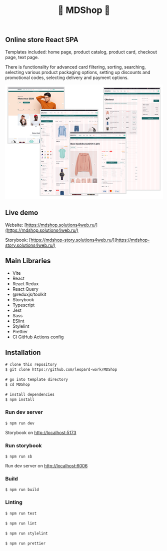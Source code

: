 <h1 align="center">🎉 MDShop 🎉</h1>

<p align="center">  
  <img src="https://img.shields.io/github/license/leopard-work/MDShop"  alt=""/>
  <a href="https://github.com/ofnullable/react-spa-template/issues">
    <img src="https://img.shields.io/github/issues/leopard-work/MDShop"  alt=""/>
  </a>
</p>

## Online store React SPA

Templates included: home page, product catalog, product card, checkout page, text page.

There is functionality for advanced card filtering, sorting, searching, selecting various product packaging options, setting up discounts and promotional codes, selecting delivery and payment options.

![MDShop-preview](mdshop_preview.png)

## Live demo

Website: [https://mdshop.solutions4web.ru/](https://mdshop.solutions4web.ru/)

Storybook: [https://mdshop-story.solutions4web.ru/](https://mdshop-story.solutions4web.ru/)

## Main Libraries

- Vite
- React 
- React Redux
- React Query
- @reduxjs/toolkit
- Storybook
- Typescript
- Jest
- Sass
- ESlint
- Stylelint
- Prettier
- CI GitHub Actions config

## Installation

```shell
# clone this repository
$ git clone https://github.com/leopard-work/MDShop

# go into template directory
$ cd MDShop

# install dependencies
$ npm install
```

### Run dev server

```shell
$ npm run dev
```

Storybook on [http://localhost:5173](http://localhost:5173)

### Run storybook

```shell
$ npm run sb
```

Run dev server on [http://localhost:6006](http://localhost:6006)

### Build

```shell
$ npm run build
```

### Linting

```shell
$ npm run test

$ npm run lint

$ npm run stylelint

$ npm run prettier
```